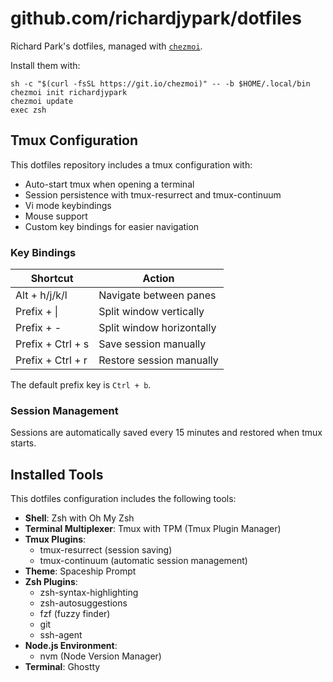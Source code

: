 # github.com/richardjypark/dotfiles

Richard Park's dotfiles, managed with [`chezmoi`](https://github.com/twpayne/chezmoi).

Install them with:

    sh -c "$(curl -fsSL https://git.io/chezmoi)" -- -b $HOME/.local/bin
    chezmoi init richardjypark
    chezmoi update
    exec zsh

## Tmux Configuration

This dotfiles repository includes a tmux configuration with:

- Auto-start tmux when opening a terminal
- Session persistence with tmux-resurrect and tmux-continuum
- Vi mode keybindings
- Mouse support
- Custom key bindings for easier navigation

### Key Bindings

| Shortcut          | Action                    |
| ----------------- | ------------------------- |
| Alt + h/j/k/l     | Navigate between panes    |
| Prefix + \|       | Split window vertically   |
| Prefix + -        | Split window horizontally |
| Prefix + Ctrl + s | Save session manually     |
| Prefix + Ctrl + r | Restore session manually  |

The default prefix key is `Ctrl + b`.

### Session Management

Sessions are automatically saved every 15 minutes and restored when tmux starts.

## Installed Tools

This dotfiles configuration includes the following tools:

- **Shell**: Zsh with Oh My Zsh
- **Terminal Multiplexer**: Tmux with TPM (Tmux Plugin Manager)
- **Tmux Plugins**:
  - tmux-resurrect (session saving)
  - tmux-continuum (automatic session management)
- **Theme**: Spaceship Prompt
- **Zsh Plugins**:
  - zsh-syntax-highlighting
  - zsh-autosuggestions
  - fzf (fuzzy finder)
  - git
  - ssh-agent
- **Node.js Environment**:
  - nvm (Node Version Manager)
- **Terminal**: Ghostty
